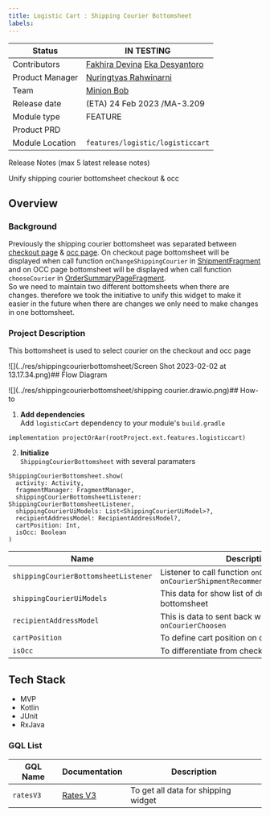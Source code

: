 ```yaml
---
title: Logistic Cart : Shipping Courier Bottomsheet
labels:
---
```



| **Status** | ​<!--start status:YELLOW-->IN TESTING<!--end status--> |
| --- | --- |
| Contributors | ​[Fakhira Devina](https://tokopedia.atlassian.net/wiki/people/61077e53b704b40068e80a8e?ref=confluence) ​[Eka Desyantoro](https://tokopedia.atlassian.net/wiki/people/6283196bd9ddcc006e9c7a85?ref=confluence) ​ |
| Product Manager | [Nuringtyas Rahwinarni](https://tokopedia.atlassian.net/wiki/people/5f58b98ed2c77e0075ac9865?ref=confluence)  |
| Team | [Minion Bob](https://tokopedia.atlassian.net/people/team/2373d8a6-1afc-4f2a-aa7a-63855c273051) |
| Release date | (ETA) ​24 Feb 2023 / ​<!--start status:GREY-->MA-3.209<!--end status--> |
| Module type | ​<!--start status:YELLOW-->FEATURE<!--end status--> |
| Product PRD |  |
| Module Location | `features/logistic/logisticcart` |

<!--toc-->

  
Release Notes (max 5 latest release notes)

<!--start expand:ETA 24 Feb 2023 (MA-3.209)-->
Unify shipping courier bottomsheet checkout & occ
<!--end expand-->

## Overview

### Background

Previously the shipping courier bottomsheet was separated between [checkout page](/wiki/spaces/PA/pages/1426720585/Checkout) & [occ page](/wiki/spaces/PA/pages/1412564357/One+Click+Checkout). On checkout page bottomsheet will be displayed when call function `onChangeShippingCourier` in [ShipmentFragment](https://github.com/tokopedia/android-tokopedia-core/blob/release/features/transaction/checkout/src/main/java/com/tokopedia/checkout/view/ShipmentFragment.java) and on OCC page bottomsheet will be displayed when call function `chooseCourier` in [OrderSummaryPageFragment](https://github.com/tokopedia/android-tokopedia-core/blob/release/features/transaction/oneclickcheckout/src/main/java/com/tokopedia/oneclickcheckout/order/view/OrderSummaryPageFragment.kt).  
So we need to maintain two different bottomsheets when there are changes. therefore we took the initiative to unify this widget to make it easier in the future when there are changes we only need to make changes in one bottomsheet.  


### Project Description

This bottomsheet is used to select courier on the checkout and occ page  


![](../res/shippingcourierbottomsheet/Screen Shot 2023-02-02 at 13.17.34.png)## Flow Diagram

![](../res/shippingcourierbottomsheet/shipping courier.drawio.png)## How-to

1. **Add dependencies**  
Add `logisticCart` dependency to your module's `build.gradle`



```
implementation projectOrAar(rootProject.ext.features.logisticcart)
```
2. **Initialize**  
`ShippingCourierBottomsheet` with several paramaters



```
ShippingCourierBottomsheet.show(
  activity: Activity,
  fragmentManager: FragmentManager,
  shippingCourierBottomsheetListener: ShippingCourierBottomsheetListener,
  shippingCourierUiModels: List<ShippingCourierUiModel>?,
  recipientAddressModel: RecipientAddressModel?,
  cartPosition: Int,
  isOcc: Boolean
)
```



| **Name** | **Description** |
| --- | --- |
| `shippingCourierBottomsheetListener` | Listener to call function `onCourierChoosen` & `onCourierShipmentRecommendationCloseClicked` |
| `shippingCourierUiModels` | This data for show list of duration on bottomsheet |
| `recipientAddressModel` | This is data to sent back when call function `onCourierChoosen` |
| `cartPosition` | To define cart position on checkout page |
| `isOcc` | To differentiate from checkout or occ |

## Tech Stack

- MVP
- Kotlin
- JUnit
- RxJava

### GQL List



| **GQL Name** | **Documentation** | **Description** |
| --- | --- | --- |
| `ratesV3` | ​[Rates V3](/wiki/spaces/LG/pages/567279712/Rates+V3)  | To get all data for shipping widget |
